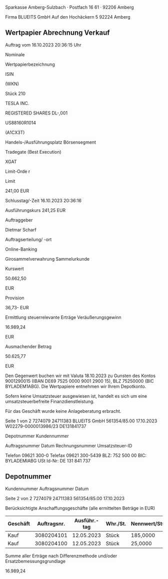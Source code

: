 <!-- image -->

Sparkasse Amberg-Sulzbach · Postfach 16 61 · 92206 Amberg

Firma BLUEITS GmbH Auf den Hochäckern 5 92224 Amberg

## Wertpapier Abrechnung Verkauf

Auftrag vom 16.10.2023 20:36:15 Uhr

Nominale

Wertpapierbezeichnung

ISIN

(WKN)

Stück 210

TESLA INC.

REGISTERED SHARES DL-,001

US88160R1014

(A1CX3T)

Handels-/Ausführungsplatz Börsensegment

Tradegate (Best Execution)

XGAT

Limit-Orde r

Limit

241,00 EUR

Schlusstag/-Zeit 16.10.2023 20:36:16

Ausführungskurs 241,25 EUR

Auftraggeber

Dietmar Scharf

Auftragserteilung/ -ort

Online-Banking

Girosammelverwahrung Sammelurkunde

Kurswert

50.662,50

EUR

Provision

36,73- EUR

Ermittlung steuerrelevante Erträge Veräußerungsgewinn

16.989,24

EUR

Ausmachender Betrag

50.625,77

EUR

Den Gegenwert buchen wir mit Valuta 18.10.2023 zu Gunsten des Kontos 9001290015 (IBAN DE69 7525 0000 9001 2900 15), BLZ 75250000 (BIC BYLADEM1ABG). Die Wertpapiere entnehmen wir Ihrem Depotkonto.

Sofern keine Umsatzsteuer ausgewiesen ist, handelt es sich um eine umsatzsteuerbefreite Finanzdienstleistung.

Für das Geschäft wurde keine Anlageberatung erbracht.

Seite 1 von 2 7274079 24711383 BLUEITS GmbH 561354/85.00 17.10.2023 W02279-0000013986/23 DE131841737

Depotnummer Kundennummer

Auftragsnummer Datum Rechnungsnummer Umsatzsteuer-ID

Telefon 09621 300-0 Telefax 09621 300-5439 BLZ: 752 500 00 BIC: BYLADEMIABG USt Id-Nr: DE 131 841 737

<!-- image -->

## Depotnummer

Kundennummer Auftragsnummer Datum

Seite 2 von 2 7274079 24711383 561354/85.00 17.10.2023

Berücksichtigte Anschaffungsgeschäfte (alle ermittelten Beträge in EUR)

| Geschäft   |   Auftragsnr. | Ausführ.-tag   | Whr./St.   | Nennwert/Stück   | AS-Kosten   | Erlös     | ant. Ergebnis   |     |
|------------|---------------|----------------|------------|------------------|-------------|-----------|-----------------|-----|
| Kauf       |    3080204101 | 12.05.2023     | Stück      | 185,0000         | 29.636,53-  | 44.598,89 | 14.962,36       | (D) |
| Kauf       |    3080204100 | 12.05.2023     | Stück      | 25,0000          | 4.000,00-   | 6.026,88  | 2.026,88        | (D) |

Summe aller Erträge nach Differenzmethode und/oder Ersatzbemessungsgrundlage

16.989,24